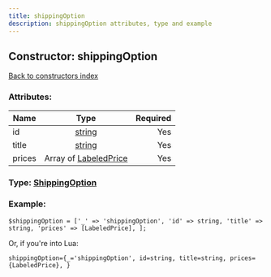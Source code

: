 ```yaml
---
title: shippingOption
description: shippingOption attributes, type and example
---
```

## Constructor: shippingOption  
[Back to constructors index](index.md)



### Attributes:

| Name     |    Type       | Required |
|----------|:-------------:|---------:|
|id|[string](../types/string.md) | Yes|
|title|[string](../types/string.md) | Yes|
|prices|Array of [LabeledPrice](../types/LabeledPrice.md) | Yes|



### Type: [ShippingOption](../types/ShippingOption.md)


### Example:

```
$shippingOption = ['_' => 'shippingOption', 'id' => string, 'title' => string, 'prices' => [LabeledPrice], ];
```  

Or, if you're into Lua:  


```
shippingOption={_='shippingOption', id=string, title=string, prices={LabeledPrice}, }

```


